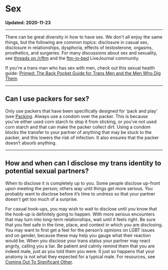 # Sex
**Updated: 2020-11-23**

***
There can be great diversity in how to have sex.  We don't all enjoy the same things, but the following are common topics: disclosure in casual sex, disclosure in relationships, dysphoria, effects of testosterone, orgasms, prosthetics, and surgeries. For many discussions about sex and sexuality, see [threads on /r/ftm](http://www.reddit.com/r/ftm/search?q=sex&amp;restrict_sr=on&amp;sort=relevance&amp;t=all) and the [ftm-in-bed](http://ftm-in-bed.livejournal.com) LiveJournal community.

If you're a trans man who has sex with men, check out this sexual health guide: [Primed: The Back Pocket Guide for Trans Men and the Men Who Dig Them](http://www.rainbowhealthontario.ca/resources/primed-the-back-pocket-guide-for-trans-men-and-the-men-who-dig-them/).

***
## Can I use packers for sex?

Only use packers that have been specifically designed for ‘pack and play’ (see [Packing](https://github.com/MissTeapot/LGBT-Wikis/blob/main/github_wiki/ftm/index#wiki_packing.md). Always use a condom over the packer. This is because you’ve either used corn starch to stop it from sticking, or you’ve not used corn starch and that can make the packer collect dirt. Using a condom blocks the transfer to your partner of anything that may be stuck to the packer, and this lowers the risk of infection. It also ensures that the packer doesn’t absorb anything.

***
## How and when can I disclose my trans identity to potential sexual partners?

When to disclose it is completely up to you. Some people disclose up-front upon meeting the person; others way until things get more serious. You probably want to disclose before it’s time to undress so that your partner doesn't get too much of a surprise. 

For casual hook-ups, you may wish to wait to disclose until you know that the hook-up is definitely going to happen. With more serious encounters that may turn into long-term relationships, wait until it feels right. Be sure that you feel safe in the time, place, and context in which you are disclosing. You may want to first get a feel for the person’s opinions on LGBT issues and on gender, because these may help you gauge what their reaction would be. When you disclose your trans status your partner may react angrily, calling you a liar. Be patient and calmly remind them that you are indeed male, just as you told them you were. It just so happens that your anatomy is not what they expected for a typical male. For resources, see [Coming Out To Significant Other](https://github.com/MissTeapot/LGBT-Wikis/blob/main/github_wiki/ftm/index#wiki_to_significant_other.md).